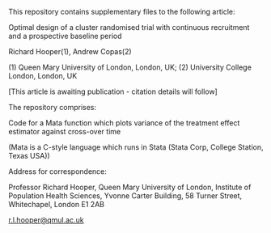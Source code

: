 This repository contains supplementary files to the following article:

Optimal design of a cluster randomised trial with continuous recruitment and a prospective baseline period

Richard Hooper(1), Andrew Copas(2)

(1) Queen Mary University of London, London, UK; (2) University College London, London, UK

[This article is awaiting publication - citation details will follow]

The repository comprises:

Code for a Mata function which plots variance of the treatment effect estimator against cross-over time

(Mata is a C-style language which runs in Stata (Stata Corp, College Station, Texas USA))



Address for correspondence:

Professor Richard Hooper, Queen Mary University of London, Institute of Population Health Sciences, Yvonne Carter Building, 58 Turner Street, Whitechapel, London E1 2AB

r.l.hooper@qmul.ac.uk
